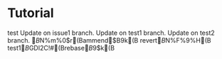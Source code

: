 # Tutorial

test
Update on issue1 branch.
Update on test1 branch.
Update on test2 branch.
$B%3%_%C%H$N%m%0$r(Bammend$B$9$k(B
revert$B$N%F%9%H(B
test1$B%V%i%s%A$GDI2C!#(Brebase$B$9$k(B

